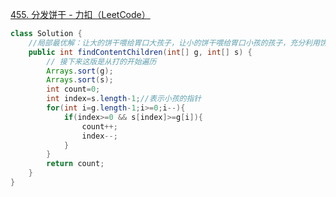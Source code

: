[455. 分发饼干 - 力扣（LeetCode）](https://leetcode.cn/problems/assign-cookies/description/)

```java
class Solution {
    //局部最优解：让大的饼干喂给胃口大孩子，让小的饼干喂给胃口小孩的孩子，充分利用饼干尺寸喂饱一个,这样能够返回最多的维保孩子的数量
    public int findContentChildren(int[] g, int[] s) {
        // 接下来这版是从打的开始遍历
        Arrays.sort(g);
        Arrays.sort(s);
        int count=0;
        int index=s.length-1;//表示小孩的指针
        for(int i=g.length-1;i>=0;i--){
            if(index>=0 && s[index]>=g[i]){
                count++;
                index--;
            }
        }
        return count;
    }
}
```